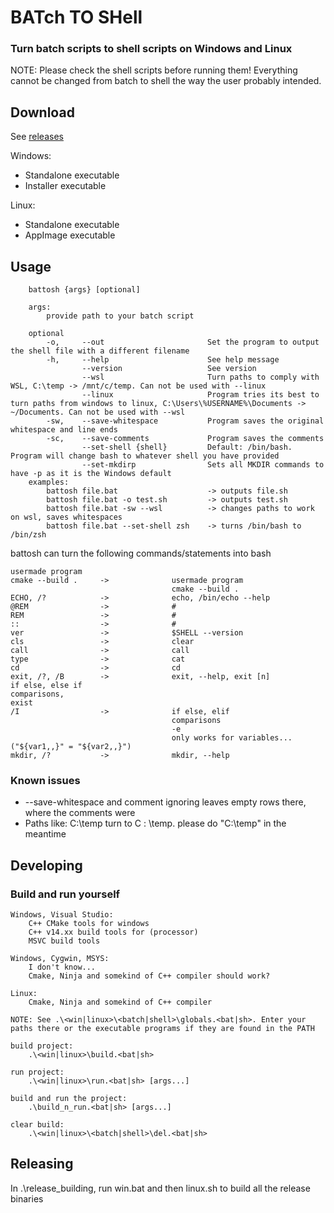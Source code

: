 # BATch TO SHell

### Turn batch scripts to shell scripts on Windows and Linux

NOTE: Please check the shell scripts before running them! Everything cannot be changed from batch to shell the way the user probably intended.

## Download

See [releases](https://github.com/Antonako1/battosh/releases)

Windows:

- Standalone executable
- Installer executable

Linux:

- Standalone executable
- AppImage executable

## Usage

        battosh {args} [optional]

        args:
            provide path to your batch script

        optional
            -o,     --out                       Set the program to output the shell file with a different filename
            -h,     --help                      See help message
                    --version                   See version
                    --wsl                       Turn paths to comply with WSL, C:\temp -> /mnt/c/temp. Can not be used with --linux
                    --linux                     Program tries its best to turn paths from windows to linux, C:\Users\%USERNAME%\Documents -> ~/Documents. Can not be used with --wsl
            -sw,    --save-whitespace           Program saves the original whitespace and line ends 
            -sc,    --save-comments             Program saves the comments
                    --set-shell {shell}         Default: /bin/bash. Program will change bash to whatever shell you have provided
                    --set-mkdirp                Sets all MKDIR commands to have -p as it is the Windows default
        examples:
            battosh file.bat                    -> outputs file.sh
            battosh file.bat -o test.sh         -> outputs test.sh
            battosh file.bat -sw --wsl          -> changes paths to work on wsl, saves whitespaces
            battosh file.bat --set-shell zsh    -> turns /bin/bash to /bin/zsh

battosh can turn the following commands/statements into bash

    usermade program
    cmake --build .     ->              usermade program
                                        cmake --build .
    ECHO, /?            ->              echo, /bin/echo --help
    @REM                ->              #
    REM                 ->              #
    ::                  ->              #
    ver                 ->              $SHELL --version
    cls                 ->              clear
    call                ->              call
    type                ->              cat
    cd                  ->              cd
    exit, /?, /B        ->              exit, --help, exit [n]
    if else, else if
    comparisons,
    exist
    /I                  ->              if else, elif
                                        comparisons
                                        -e
                                        only works for variables... ("${var1,,}" = "${var2,,}")
    mkdir, /?           ->              mkdir, --help

### Known issues

- --save-whitespace and comment ignoring leaves empty rows there, where the comments were
- Paths like: C:\temp turn to C : \temp. please do "C:\temp" in the meantime



## Developing

### Build and run yourself

    Windows, Visual Studio:
        C++ CMake tools for windows
        C++ v14.xx build tools for (processor)
        MSVC build tools

    Windows, Cygwin, MSYS:
        I don't know...
        Cmake, Ninja and somekind of C++ compiler should work?

    Linux:
        Cmake, Ninja and somekind of C++ compiler

    NOTE: See .\<win|linux>\<batch|shell>\globals.<bat|sh>. Enter your paths there or the executable programs if they are found in the PATH

    build project:
        .\<win|linux>\build.<bat|sh>

    run project:
        .\<win|linux>\run.<bat|sh> [args...]

    build and run the project:
        .\build_n_run.<bat|sh> [args...]

    clear build:
        .\<win|linux>\<batch|shell>\del.<bat|sh>

## Releasing

In .\release_building, run win.bat and then linux.sh to build all the release binaries